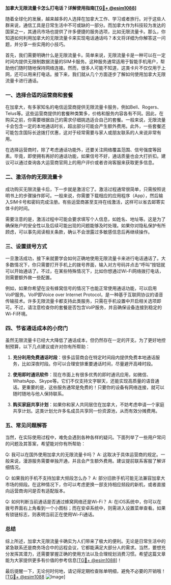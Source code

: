 **加拿大无限流量卡怎么打电话？详解使用指南[[TG💪+ @esim1088](https://t.me/s/esim1088)]**

随着全球化的发展，越来越多的人选择在加拿大工作、学习或者旅行。对于这些人群来说，通信工具是日常生活中不可或缺的一部分。而加拿大作为科技较为发达的国家之一，其通讯市场也提供了许多便捷的服务选项，比如无限流量卡。那么，你知道如何利用加拿大的无限流量卡来实现电话通话吗？本文将详细为你解答这一问题，并分享一些实用的小技巧。

首先，我们需要明确什么是无限流量卡。简单来说，无限流量卡是一种可以在一定时间内提供无限制数据流量的SIM卡服务。这种服务通常适用于智能手机用户，帮助他们随时随地保持网络连接。然而，很多人可能不知道，这类卡片不仅仅用于上网，还可以用来打电话。接下来，我们就从几个方面逐步了解如何使用加拿大无限流量卡进行通话。

### **一、选择合适的运营商和套餐**

在加拿大，有多家知名的电信运营商提供无限流量卡服务，例如Bell、Rogers、Telus等。这些运营商提供的套餐种类繁多，价格和服务内容各有不同。因此，在购买之前，你需要根据自己的需求仔细挑选适合自己的套餐。一般来说，无限流量卡会包含一定的本地通话时长，超出部分可能会产生额外费用。此外，一些套餐还可能包含国际长途拨打优惠，这对于经常需要与家人或朋友联系的人来说非常有用。

在选择运营商时，除了考虑通话功能外，还要关注网络覆盖范围、信号强度等因素。毕竟，即使拥有再好的通话功能，如果信号不好，通话质量也会大打折扣。建议可以通过查询各大运营商官网上的用户评价或者咨询客服来获取更多信息。

### **二、激活你的无限流量卡**

成功购买无限流量卡后，下一步就是激活它了。激活过程通常很简单，只需按照说明书上的步骤操作即可。一般来说，你需要下载相应的应用程序（App），然后输入SIM卡号和密码完成注册。有些运营商甚至支持在线激活，这样可以省去邮寄实体卡的时间。

需要注意的是，激活过程中可能会要求填写个人信息，如姓名、地址等。这是为了确保账户的安全性以及后续可能出现的问题能够及时处理。如果你对隐私保护有所顾虑，可以事先阅读相关条款，确认不会泄露过多敏感信息后再继续操作。

### **三、设置拨号方式**

一旦激活成功，接下来就要学会如何正确地使用无限流量卡来进行电话通话了。大多数情况下，你只需要打开手机上的拨号界面，输入对方号码并点击“呼叫”按钮就可以开始通话了。不过，在某些特殊情况下，比如你想通过Wi-Fi网络拨打电话，则需要额外做一些配置。

例如，如果你希望在没有蜂窝信号的情况下也能正常使用通话功能，可以启用VoIP服务。VoIP即Voice over Internet Protocol，是一种基于互联网协议的语音传输技术。许多无限流量卡都支持此类服务，只需在手机设置中开启相关选项即可。不过，请注意检查你的套餐是否包含VoIP服务，并且确保设备连接到稳定的Wi-Fi环境。

### **四、节省通话成本的小窍门**

虽然无限流量卡已经大大降低了通话成本，但仍然存在一定的开支。为了更好地控制预算，以下几点建议或许对你有所帮助：

1. **充分利用免费通话时段**：很多运营商会在特定时间段内提供免费本地通话服务，比如深夜时段。你可以合理安排重要通话时间，尽量避开高峰时段。
   
2. **使用即时通讯软件**：现在市面上有很多优秀的即时通讯应用，如微信、WhatsApp、Skype等。它们不仅支持文字聊天，还能实现高质量的语音通话。更重要的是，这些服务通常是免费的！只要你的设备有网络连接，就可以随时随地与他人保持联系。

3. **购买家庭共享计划**：如果你和家人共同居住在加拿大，不妨考虑申请一个家庭共享计划。这类计划允许多名成员共享同一份资源池，从而有效分摊费用。

### **五、常见问题解答**

当然，在实际使用过程中，难免会遇到各种各样的疑问。下面列举了一些用户常问的问题及其答案，希望能对你有所帮助：

Q: 我可以在国外使用加拿大的无限流量卡吗？
A: 这取决于具体运营商的规定。一般来说，漫游服务需要单独开通，并且会产生额外费用。建议提前联系客服了解详细情况。

Q: 如果我的手机不支持加拿大频段怎么办？
A: 部分旧款手机可能无法兼容加拿大市场的频段。在这种情况下，你可以考虑更换一部支持相应频段的新机，或者直接向运营商询问是否有适配版本。

Q: 如何判断当前通话是否通过蜂窝网络还是Wi-Fi？
A: 在iOS系统中，你可以在拨号界面右上角看到一个小图标；而在安卓系统中，则需进入设置菜单查看。如果有锁链标志，则表明当前正在使用Wi-Fi通话。

### **总结**

综上所述，加拿大无限流量卡确实为人们带来了极大的便利。无论是日常生活中的紧急联系还是商务场合中的远程会议，它都能满足大部分人的需求。当然，要想充分发挥其潜力，还需要掌握正确的使用方法以及合理规划消费习惯。希望这篇文章能为大家提供更多有价值的参考信息[[TG💪+ @esim1088](https://t.me/s/esim1088)]！

最后提醒一下，无论何时何地，请记得定期检查账单明细，避免不必要的开销哦！[[TG💪+ @esim1088](https://t.me/s/esim1088) ![Image](https://i.postimg.cc/4NQfJmqS/Snipaste-2025-05-13-00-14-12.png)]